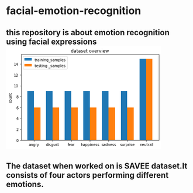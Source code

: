 # facial-emotion-recognition
this repository is about emotion recognition using facial expressions
![alt text](images/data.png)
-------------------------------------------------------------------------------------------------------------------------------
The dataset when worked on is SAVEE dataset.It consists of four actors performing different emotions.
-------------------------------------------------------------------------------------------------------------------------------


